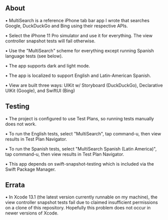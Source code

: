 ## About

• MultiSearch is a reference iPhone tab bar app I wrote that searches Google, DuckDuckGo and Bing using their respective APIs.

• Select the iPhone 11 Pro simulator and use it for everything. The view controller snapshot tests will fail otherwise.

• Use the "MultiSearch" scheme for everything except running Spanish language tests (see below).

• The app supports dark and light mode.

• The app is localized to support English and Latin-American Spanish.

• View are built three ways: UIKit w/ Storyboard (DuckDuckGo), Declarative UIKit (Google), and SwiftUI (Bing)

## Testing

• The project is configured to use Test Plans, so running tests manually does not work.

• To run the English tests, select "MultiSearch", tap command-u, then view results in Test Plan Navigator.

• To run the Spanish tests, select "MultiSearch Spanish (Latin America)", tap command-u, then view results in Test Plan Navigator.

• This app depends on swift-snapshot-testing which is included via the Swift Package Manager.

## Errata

• In Xcode 13.1 (the latest version currently runnable on my machine), the view controller snapshot tests fail
  due to claimed insufficient permissions on a clone of this repository. Hopefully this problem does not occur in newer
  versions of Xcode.

